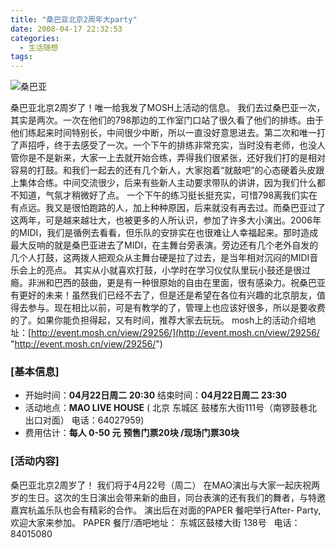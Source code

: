 ```yaml
---
title: "桑巴亚北京2周年大party"
date: 2008-04-17 22:32:53
categories:
  - 生活随想
tags:
---
```


![桑巴亚](../../../images/2008/photo126-thumb.jpg)

桑巴亚北京2周岁了！唯一给我发了MOSH上活动的信息。 我们去过桑巴亚一次，其实是两次。一次在他们的798那边的工作室门口站了很久看了他们的排练。由于他们练起来时间特别长，中间很少中断，所以一直没好意思进去。第二次和唯一打了声招呼，终于去感受了一次。一个下午的排练非常充实，当时没有老师，也没人管你是不是新来，大家一上去就开始合练，弄得我们很紧张，还好我们打的是相对容易的打鼓。和我们一起去的还有几个新人，大家抱着“就敲吧”的心态硬着头皮跟上集体合练。中间交流很少，后来有些新人主动要求带队的讲讲，因为我们什么都不知道，气氛才稍微好了点。 一个下午的练习挺长挺充实，可惜798离我们实在有点远。我又是很怕跑路的人，加上种种原因，后来就没有再去过。而桑巴亚过了这两年，可是越来越壮大，也被更多的人所认识，参加了许多大小演出。2006年的MIDI，我们是循例去看看，但乐队的安排实在也很难让人幸福起来。那时造成最大反响的就是桑巴亚进去了MIDI，在主舞台旁表演。旁边还有几个老外自发的几个人打鼓，这两拨人把观众从主舞台硬是拉了过去，是当年相对沉闷的MIDI音乐会上的亮点。 其实从小就喜欢打鼓，小学时在学习仪仗队里玩小鼓还是很过瘾。非洲和巴西的鼓曲，更是有一种很原始的自由在里面，很有感染力。祝桑巴亚有更好的未来！虽然我们已经不去了，但是还是希望在各位有兴趣的北京朋友，值得去参与。现在相比以前，可是有教学的了，管理上也应该好很多，所以是要收费的了。如果你能负担得起，又有时间，推荐大家去玩玩。 mosh上的活动介绍地址：[http://event.mosh.cn/view/29256/](http://event.mosh.cn/view/29256/ "http://event.mosh.cn/view/29256/")

### \[基本信息\]

*   开始时间：**04月22日周二 20:30** 结束时间：**04月22日周二 23:30**
*   活动地点：**MAO LIVE HOUSE** ( 北京 东城区 鼓楼东大街111号（南锣鼓巷北出口对面） 电话：64027959)
*   费用估计：**每人 0-50 元** **预售门票20块 /现场门票30块**

### \[活动内容\]

桑巴亚北京2周岁了！ 我们将于4月22号（周二） 在MAO演出与大家一起庆祝两岁的生日。这次的生日演出会带来新的曲目，同台表演的还有我们的舞者，与特邀嘉宾杭盖乐队也会有精彩的合作。 演出后在对面的PAPER 餐吧举行After- Party,欢迎大家来参加。 PAPER 餐厅/酒吧地址： 东城区鼓楼大街 138号   电话：84015080